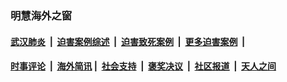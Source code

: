 
### 明慧海外之窗

####  [武汉肺炎](indexes/365.md?t=04260600) &nbsp;|&nbsp;  [迫害案例综述](indexes/328.md?t=04260600) &nbsp;|&nbsp; [迫害致死案例](indexes/277.md?t=04260600)  &nbsp;|&nbsp; [更多迫害案例](indexes/81.md?t=04260600)  &nbsp;|&nbsp; 
####  [时事评论](indexes/19.md?t=04260600) &nbsp;|&nbsp; [海外简讯](indexes/245.md?t=04260600)&nbsp;|&nbsp;  [社会支持](indexes/140.md?t=04260600) &nbsp;|&nbsp; [褒奖决议](indexes/282.md?t=04260600) &nbsp;|&nbsp; [社区报道](indexes/91.md?t=04260600)  &nbsp;|&nbsp; [天人之间](indexes/78.md?t=04260600) 


